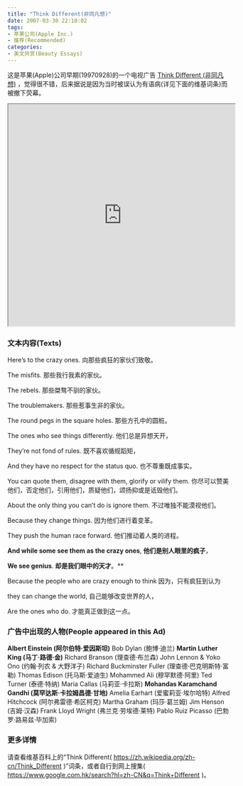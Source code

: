 ```yaml
---
title: "Think Different(非同凡想)"
date: 2007-03-30 22:10:02
tags:
- 苹果公司(Apple Inc.)
- 推荐(Recommended)
categories:
- 美文共赏(Beauty Essays)
---
```


这是苹果(Apple)公司早期(19970928)的一个电视广告 [Think Different (非同凡想)](https://v.youku.com/v_show/id_XNTkxODY4MTI=.html) ，觉得很不错，后来据说是因为当时被误认为有语病(详见下面的维基词条)而被撤下荧幕。

<iframe height=498 width=510 src='https://player.youku.com/embed/XNTkxODY4MTI=' frameborder=2 'allowfullscreen'></iframe>

### 文本内容(Texts)

Here’s to the crazy ones.
向那些疯狂的家伙们致敬。

The misfits.
那些我行我素的家伙。

The rebels.
那些桀骜不驯的家伙。

The troublemakers.
那些惹事生非的家伙。

The round pegs in the square holes.
那些方孔中的圆桩。

The ones who see things differently.
他们总是异想天开，

They’re not fond of rules.
既不喜欢循规蹈矩，

And they have no respect for the status quo.
也不尊重既成事实。

You can quote them, disagree with them, glorify or vilify them.
你尽可以赞美他们，否定他们，引用他们，质疑他们，颂扬抑或是诋毁他们。

About the only thing you can’t do is ignore them.
不过唯独不能漠视他们。

Because they change things.
因为他们进行着变革。

They push the human race forward.
他们推动着人类的进程。

**And while some see them as the crazy ones**,
**他们是别人眼里的疯子**，

**We see genius**.
**却是我们眼中的天才**。**

Because the people who are crazy enough to think
因为，只有疯狂到认为

they can change the world,
自己能够改变世界的人，

Are the ones who do.
才能真正做到这一点。

### 广告中出现的人物(People appeared in this Ad)

**Albert Einstein (阿尔伯特·爱因斯坦)**
Bob Dylan (鲍博·迪兰)
**Martin Luther King (马丁·路德·金)**
Richard Branson (理查德·布兰森)
John Lennon & Yoko Ono (约翰·列农 & 大野洋子)
Richard Buckminster Fuller (理查德·巴克明斯特·富勒)
Thomas Edison (托马斯·爱迪生)
Mohammed Ali (穆罕默德·阿里)
Ted Turner (泰德·特纳)
Maria Callas (马莉亚·卡拉斯)
**Mohandas Karamchand Gandhi (莫罕达斯·卡拉姆昌德·甘地)**
Amelia Earhart (爱蜜莉亚·埃尔哈特)
Alfred Hitchcock (阿尔弗雷德·希区柯克)
Martha Graham (玛莎·葛兰姆)
Jim Henson (吉姆·汉森)
Frank Lloyd Wright (弗兰克·劳埃德·莱特)
Pablo Ruiz Picasso (巴勃罗·路易兹·毕加索)

### 更多详情

请查看维基百科上的“Think Different( https://zh.wikipedia.org/zh-cn/Think_Different )”词条，或者自行到网上搜集( https://www.google.com.hk/search?hl=zh-CN&q=Think+Different )。

